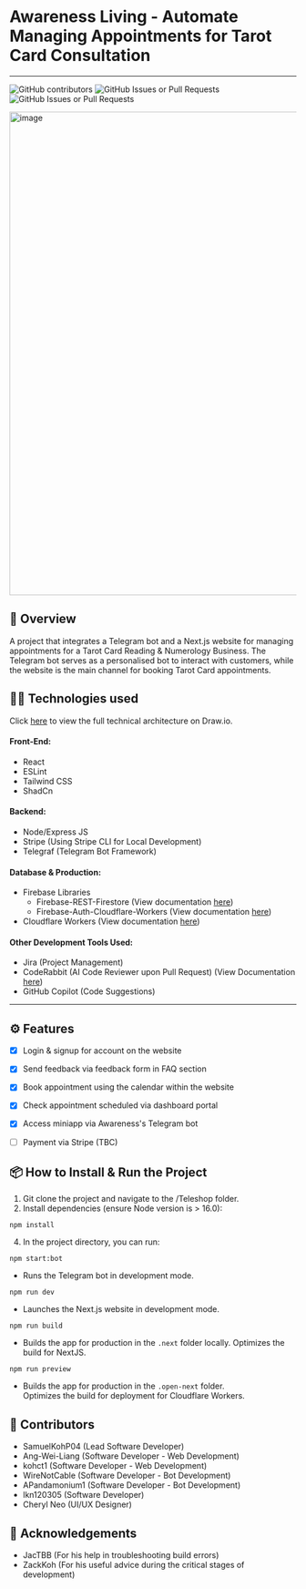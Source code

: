 # Awareness Living - Automate Managing Appointments for Tarot Card Consultation

---
![GitHub contributors](https://img.shields.io/github/contributors/SamuelKohP04/TeleShop)
![GitHub Issues or Pull Requests](https://img.shields.io/github/issues/SamuelKohP04/TeleShop)
![GitHub Issues or Pull Requests](https://img.shields.io/github/issues-pr-closed/SamuelKohP04/TeleShop)


<img width="1592" height="849" alt="image" src="https://github.com/user-attachments/assets/ce2fb3da-e58e-4230-83be-f9de266a9f79" />

## 🚀 Overview
A project that integrates a Telegram bot and a Next.js website for managing appointments for a Tarot Card Reading & Numerology Business. The Telegram bot serves as a personalised bot to interact with customers, while the website is the main channel for booking Tarot Card appointments.



## 🧑‍💻 Technologies used
Click [here](https://app.diagrams.net/?src=about#G1Bc7YP-3i8AsA31N5bOQry-a5MI5n74n3#%7B%22pageId%22%3A%22ZgpZzdNCQvJGO9xpxhlk%22%7D) to view the full technical architecture on Draw.io.

#### Front-End:
- React
- ESLint
- Tailwind CSS
- ShadCn

#### Backend:
- Node/Express JS
- Stripe (Using Stripe CLI for Local Development)
- Telegraf (Telegram Bot Framework)

#### Database & Production:
- Firebase Libraries
    - Firebase-REST-Firestore (View documentation [here](https://github.com/nabettu/firebase-rest-firestore))
    - Firebase-Auth-Cloudflare-Workers (View documentation [here](https://www.npmjs.com/package/firebase-auth-cloudflare-workers?activeTab=readme#run-example-code))
- Cloudflare Workers (View documentation [here](https://developers.cloudflare.com/workers/framework-guides/web-apps/nextjs/))

#### Other Development Tools Used:
- Jira (Project Management)
- CodeRabbit (AI Code Reviewer upon Pull Request) (View Documentation [here](https://www.coderabbit.ai/))
- GitHub Copilot (Code Suggestions)
  
---

## ⚙️ Features
- [x] Login & signup for account on the website

- [x] Send feedback via feedback form in FAQ section

- [x] Book appointment using the calendar within the website

- [x] Check appointment scheduled via dashboard portal

- [x] Access miniapp via Awareness's Telegram bot

- [ ] Payment via Stripe (TBC)

## 📦 How to Install & Run the Project

1. Git clone the project and navigate to the /Teleshop folder.
2. Install dependencies (ensure Node version is > 16.0):
```
npm install
```

4. In the project directory, you can run:

```
npm start:bot
```
- Runs the Telegram bot in development mode.

```
npm run dev
```
- Launches the Next.js website in development mode.

```
npm run build
```
- Builds the app for production in the `.next` folder locally.
Optimizes the build for NextJS.

```
npm run preview
```
- Builds the app for production in the `.open-next` folder.  
Optimizes the build for deployment for Cloudflare Workers.


## 🤝 Contributors
- SamuelKohP04 (Lead Software Developer)
- Ang-Wei-Liang (Software Developer - Web Development)
- kohct1 (Software Developer - Web Development)
- WireNotCable (Software Developer - Bot Development)
- APandamonium1 (Software Developer - Bot Development)
- lkn120305 (Software Developer)
- Cheryl Neo (UI/UX Designer)

## 🤝 Acknowledgements
- JacTBB (For his help in troubleshooting build errors)
- ZackKoh (For his useful advice during the critical stages of development)
